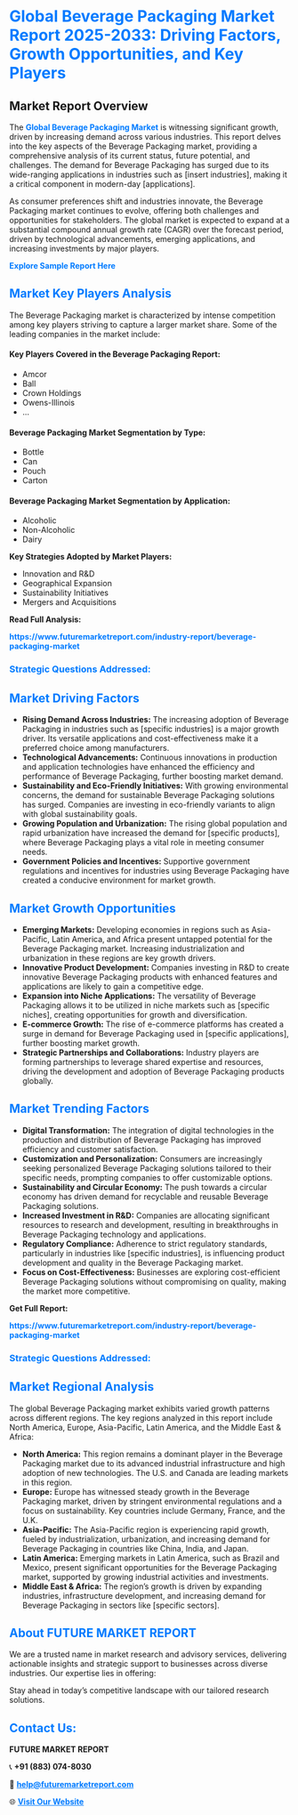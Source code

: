 <h1 style="color: #007BFF;">Global Beverage Packaging Market Report 2025-2033: Driving Factors, Growth Opportunities, and Key Players</h1>

<section id="overview">
<h2>Market Report Overview</h2>
<p>The <a href="https://www.futuremarketreport.com/industry-report/beverage-packaging-market" style="color: #007BFF; text-decoration: none;"><strong>Global Beverage Packaging Market</strong></a> is witnessing significant growth, driven by increasing demand across various industries. This report delves into the key aspects of the Beverage Packaging market, providing a comprehensive analysis of its current status, future potential, and challenges. The demand for Beverage Packaging has surged due to its wide-ranging applications in industries such as [insert industries], making it a critical component in modern-day [applications].</p>
<p>As consumer preferences shift and industries innovate, the Beverage Packaging market continues to evolve, offering both challenges and opportunities for stakeholders. The global market is expected to expand at a substantial compound annual growth rate (CAGR) over the forecast period, driven by technological advancements, emerging applications, and increasing investments by major players.</p>
</section>

<section id="overview">
<p><a href="https://www.futuremarketreport.com/request-sample/reportId=105844" style="color: #007BFF; text-decoration: none;"><strong>Explore Sample Report Here</strong></a></p>
</section>

<section id="key-players">
<h2 style="color: #007BFF;">Market Key Players Analysis</h2>
<p>The Beverage Packaging market is characterized by intense competition among key players striving to capture a larger market share. Some of the leading companies in the market include:</p>
<h4>Key Players Covered in the Beverage Packaging Report:</h4>
<ul><li>Amcor</li><li>Ball</li><li>Crown Holdings</li><li>Owens-Illinois</li><li>...</li></ul>
<h4>Beverage Packaging Market Segmentation by Type:</h4>
<ul><li>Bottle</li><li>Can</li><li>Pouch</li><li>Carton</li></ul>

<h4>Beverage Packaging Market Segmentation by Application:</h4>
<ul><li>Alcoholic</li><li>Non-Alcoholic</li><li>Dairy</li></ul>
<p><strong>Key Strategies Adopted by Market Players:</strong></p>
<ul>
<li>Innovation and R&D</li>
<li>Geographical Expansion</li>
<li>Sustainability Initiatives</li>
<li>Mergers and Acquisitions</li>
</ul>
</section>

<section>
<p><strong>Read Full Analysis: </strong></p><a href="https://www.futuremarketreport.com/industry-report/beverage-packaging-market" style="color: #007BFF; text-decoration: none;"><strong>https://www.futuremarketreport.com/industry-report/beverage-packaging-market</strong></a>
<h3 style="color: #007BFF;">Strategic Questions Addressed:</h3>
</section>

<section id="driving-factors">
<h2 style="color: #007BFF;">Market Driving Factors</h2>
<ul>
<li><strong>Rising Demand Across Industries:</strong> The increasing adoption of Beverage Packaging in industries such as [specific industries] is a major growth driver. Its versatile applications and cost-effectiveness make it a preferred choice among manufacturers.</li>
<li><strong>Technological Advancements:</strong> Continuous innovations in production and application technologies have enhanced the efficiency and performance of Beverage Packaging, further boosting market demand.</li>
<li><strong>Sustainability and Eco-Friendly Initiatives:</strong> With growing environmental concerns, the demand for sustainable Beverage Packaging solutions has surged. Companies are investing in eco-friendly variants to align with global sustainability goals.</li>
<li><strong>Growing Population and Urbanization:</strong> The rising global population and rapid urbanization have increased the demand for [specific products], where Beverage Packaging plays a vital role in meeting consumer needs.</li>
<li><strong>Government Policies and Incentives:</strong> Supportive government regulations and incentives for industries using Beverage Packaging have created a conducive environment for market growth.</li>
</ul>
</section>

<section id="growth-opportunities">
<h2 style="color: #007BFF;">Market Growth Opportunities</h2>
<ul>
<li><strong>Emerging Markets:</strong> Developing economies in regions such as Asia-Pacific, Latin America, and Africa present untapped potential for the Beverage Packaging market. Increasing industrialization and urbanization in these regions are key growth drivers.</li>
<li><strong>Innovative Product Development:</strong> Companies investing in R&D to create innovative Beverage Packaging products with enhanced features and applications are likely to gain a competitive edge.</li>
<li><strong>Expansion into Niche Applications:</strong> The versatility of Beverage Packaging allows it to be utilized in niche markets such as [specific niches], creating opportunities for growth and diversification.</li>
<li><strong>E-commerce Growth:</strong> The rise of e-commerce platforms has created a surge in demand for Beverage Packaging used in [specific applications], further boosting market growth.</li>
<li><strong>Strategic Partnerships and Collaborations:</strong> Industry players are forming partnerships to leverage shared expertise and resources, driving the development and adoption of Beverage Packaging products globally.</li>
</ul>
</section>

<section id="trending-factors">
<h2 style="color: #007BFF;">Market Trending Factors</h2>
<ul>
<li><strong>Digital Transformation:</strong> The integration of digital technologies in the production and distribution of Beverage Packaging has improved efficiency and customer satisfaction.</li>
<li><strong>Customization and Personalization:</strong> Consumers are increasingly seeking personalized Beverage Packaging solutions tailored to their specific needs, prompting companies to offer customizable options.</li>
<li><strong>Sustainability and Circular Economy:</strong> The push towards a circular economy has driven demand for recyclable and reusable Beverage Packaging solutions.</li>
<li><strong>Increased Investment in R&D:</strong> Companies are allocating significant resources to research and development, resulting in breakthroughs in Beverage Packaging technology and applications.</li>
<li><strong>Regulatory Compliance:</strong> Adherence to strict regulatory standards, particularly in industries like [specific industries], is influencing product development and quality in the Beverage Packaging market.</li>
<li><strong>Focus on Cost-Effectiveness:</strong> Businesses are exploring cost-efficient Beverage Packaging solutions without compromising on quality, making the market more competitive.</li>
</ul>
</section>

<section>
<p><strong>Get Full Report: </strong></p><a href="https://www.futuremarketreport.com/industry-report/beverage-packaging-market" style="color: #007BFF; text-decoration: none;"><strong>https://www.futuremarketreport.com/industry-report/beverage-packaging-market</strong></a>
<h3 style="color: #007BFF;">Strategic Questions Addressed:</h3>
</section>


<section id="regional-analysis">
<h2 style="color: #007BFF;">Market Regional Analysis</h2>
<p>The global Beverage Packaging market exhibits varied growth patterns across different regions. The key regions analyzed in this report include North America, Europe, Asia-Pacific, Latin America, and the Middle East & Africa:</p>
<ul>
<li><strong>North America:</strong> This region remains a dominant player in the Beverage Packaging market due to its advanced industrial infrastructure and high adoption of new technologies. The U.S. and Canada are leading markets in this region.</li>
<li><strong>Europe:</strong> Europe has witnessed steady growth in the Beverage Packaging market, driven by stringent environmental regulations and a focus on sustainability. Key countries include Germany, France, and the U.K.</li>
<li><strong>Asia-Pacific:</strong> The Asia-Pacific region is experiencing rapid growth, fueled by industrialization, urbanization, and increasing demand for Beverage Packaging in countries like China, India, and Japan.</li>
<li><strong>Latin America:</strong> Emerging markets in Latin America, such as Brazil and Mexico, present significant opportunities for the Beverage Packaging market, supported by growing industrial activities and investments.</li>
<li><strong>Middle East & Africa:</strong> The region’s growth is driven by expanding industries, infrastructure development, and increasing demand for Beverage Packaging in sectors like [specific sectors].</li>
</ul>
</section>

<footer>
<h2 style="color: #007BFF;">About FUTURE MARKET REPORT</h2>
<p>We are a trusted name in market research and advisory services, delivering actionable insights and strategic support to businesses across diverse industries. Our expertise lies in offering:</p>

<p>Stay ahead in today’s competitive landscape with our tailored research solutions.</p>

<h2 style="color: #007BFF;">Contact Us:</h2>
<p><strong>FUTURE MARKET REPORT</strong></p>
<p>📞 <strong>+91 (883) 074-8030</strong></p>
<p>📧 <strong><a href="mailto:help@futuremarketreport.com" style="color: #007BFF;">help@futuremarketreport.com</a></strong></p>
<p>🌐 <strong><a href="https://www.futuremarketreport.com/" style="color: #007BFF;">Visit Our Website</a></strong></p>
</footer>